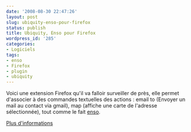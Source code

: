 ```yaml
---
date: '2008-08-30 22:47:26'
layout: post
slug: ubiquity-enso-pour-firefox
status: publish
title: Ubiquity, Enso pour Firefox
wordpress_id: '285'
categories:
- Logiciels
tags:
- enso
- Firefox
- plugin
- ubiquity
---
```


Voici une extension Firefox qu'il va falloir surveiller de près, elle permet d'associer à des commandes textuelles des actions : email to (Envoyer un mail au contact via gmail), map (affiche une carte de l'adresse sélectionnée), tout comme le fait [enso](http://www.zenithar.org/2008/02/13/encore-mieux-que-katapult-oui-ca-existe/).

[Plus d'informations](http://labs.mozilla.com/2008/08/introducing-ubiquity/)
